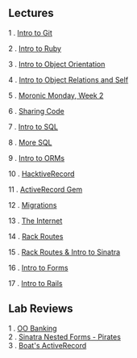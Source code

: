 ## Lectures  

1 . [Intro to Git](https://www.youtube.com/watch?v=bK7i-BMJcM0&feature=youtu.be)		

2 . [Intro to Ruby](https://www.youtube.com/watch?v=_BmEuwgHsGI&feature=youtu.be)		

3 . [Intro to Object Orientation](https://www.youtube.com/watch?v=bBtFLt8nBng&feature=youtu.be)		
		
4 . [Intro to Object Relations and Self](https://www.youtube.com/watch?v=Vrj1opkvTs8&feature=youtu.be)		
		
5 . [Moronic Monday, Week 2](https://www.youtube.com/watch?v=Gd_s7CwW2MA&feature=youtu.be)		
		
6 . [Sharing Code](http://youtu.be/A9_ZEgEeG-8)		
		
7 . [Intro to SQL](https://www.youtube.com/watch?v=oUqFqhsQLPk)		
		
8 . [More SQL](https://www.youtube.com/watch?v=gpwbDUhxFG4)		

9 . [Intro to ORMs](http://youtu.be/8Tx0C-FIDU8)		
		
10 . [HacktiveRecord](http://youtu.be/RtgMqhRX5ek)		

11 . [ActiveRecord Gem](https://www.youtube.com/watch?v=EhhUGQIma_A&feature=youtu.be)		
	
12 . [Migrations](https://www.youtube.com/watch?v=EhhUGQIma_A&feature=youtu.be)	

13 . [The Internet](https://www.youtube.com/watch?v=P--x-P44IH4&feature=youtu.be)

14 . [Rack Routes](https://www.youtube.com/watch?v=0pUQzJN5exw&feature=youtu.be)

15 . [Rack Routes & Intro to Sinatra](http://youtu.be/c0m3QIBdock)

16 . [Intro to Forms](http://youtu.be/mc_kCLw_jBA)

17 . [Intro to Rails](https://www.youtube.com/watch?v=fpHd9bE2o7o&feature=youtu.be)
		
## Lab Reviews		
 	
1 . [OO Banking](https://www.youtube.com/watch?v=DHKBrGklJSA&feature=youtu.be)  
2 . [Sinatra Nested Forms - Pirates](https://www.youtube.com/watch?v=kgHN11dQ3H0&feature=youtu.be)  
3 . [Boat's ActiveRecord](https://www.youtube.com/watch?v=CNl-xPX9Y90&feature=youtu.be)  

